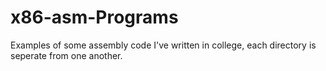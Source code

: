 # x86-asm-Programs
Examples of some assembly code I've written in college, each directory is seperate
from one another.
